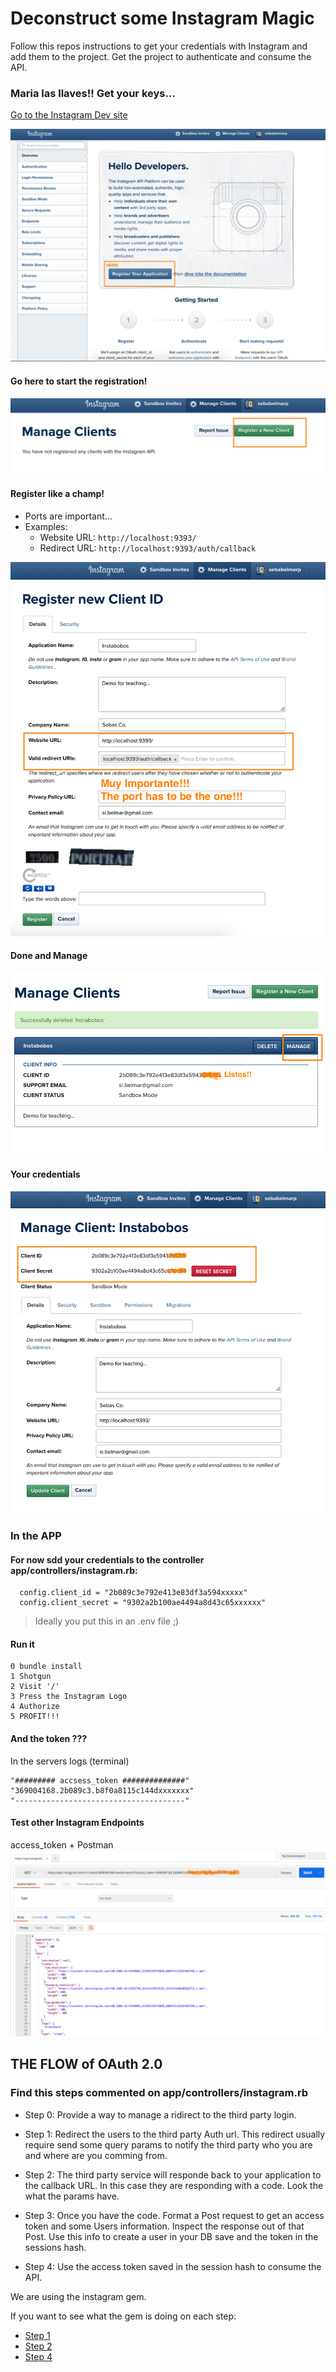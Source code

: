 # Deconstruct some Instagram Magic

Follow this repos instructions to get your credentials with Instagram and add them to the project. Get the project to authenticate and consume the API. 

### Maria las llaves!! Get your keys...

[Go to the Instagram Dev site](https://www.instagram.com/developer/)

![alt text](./docs/ig_landing.png)

#### Go here to start the registration!
![alt text](./docs/ig_new.png)

#### Register like a champ!
* Ports are important...
* Examples:
	* Website URL: `http://localhost:9393/`
	* Redirect URL: `http://localhost:9393/auth/callback`

![alt text](./docs/ig_registration.png)

#### Done and Manage
![alt text](./docs/ig_keys.png)

#### Your credentials
![alt text](./docs/ig_credentials.png)

### In the APP
#### For now sdd your credentials to the controller app/controllers/instagram.rb:
```
  config.client_id = "2b089c3e792e413e83df3a594xxxxx"
  config.client_secret = "9302a2b100ae4494a8d43c65xxxxxx"
```  
> Ideally you put this in an .env file ;)

#### Run it
	0 bundle install
	1 Shotgun
	2 Visit '/'  
	3 Press the Instagram Logo  
	4 Authorize  
	5 PROFIT!!!  

#### And the token ???
In the servers logs (terminal)
```
"######### accsess_token ##############"
"369004168.2b089c3.b8f0a8115c144dxxxxxxx"
"--------------------------------------"
```

#### Test other Instagram Endpoints
access_token + Postman
![alt text](./docs/ig_postman.png)

## THE FLOW of OAuth 2.0
### Find this steps commented on app/controllers/instagram.rb

* Step 0: Provide a way to manage a ridirect to the third party login. 

* Step 1: Redirect the users to the third party Auth url. This redirect usually require send some query params to notify the third party who you are and where are you comming from.  

* Step 2: The third party service will responde back to your application to the callback URL. In this case they are responding with a code. Look the what the params have.  

* Step 3: Once you have the code. Format a Post request to get an access token and some Users information. Inspect the response out of that Post. Use this info to create a user in your DB save and the token in the sessions hash.  

* Step 4: Use the access token saved in the session hash to consume the API.

We are using the instagram gem.  

If you want to see what the gem is doing on each step:
* [Step 1](https://github.com/facebookarchive/instagram-ruby-gem/blob/master/lib/instagram/oauth.rb#L5)
* [Step 2](https://github.com/facebookarchive/instagram-ruby-gem/blob/master/lib/instagram/oauth.rb#L14)
* [Step 4](https://github.com/facebookarchive/instagram-ruby-gem/blob/master/lib/instagram/client/users.rb#L160)

